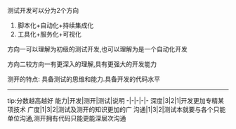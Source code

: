 测试开发可以分为2个方向
1. 脚本化+自动化+持续集成化
2. 工具化+服务化+可视化

方向一可以理解为初级的测试开发,也可以理解为是一个自动化开发

方向二较方向一有更深入的理解,具有更强大的开发能力

测开的特点: 具备测试的思维和能力.具备开发的代码水平

---
tip:分数越高越好
能力|开发|测开|测试|说明
-|-|-|-|-
深度|3|2|1|开发更加专精某项技术
广度|1|3|2|测试及测开的知识更加的广
沟通|1|3|2|测试本就要与各个只能单位沟通,测开拥有代码只能更能深层次沟通

